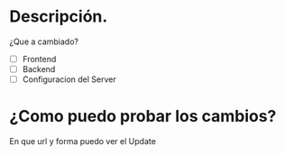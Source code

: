 # Descripción.
¿Que a cambiado?

- [ ] Frontend
- [ ] Backend
- [ ] Configuracion del Server

# ¿Como puedo probar los cambios?
En que url y forma puedo ver el Update
